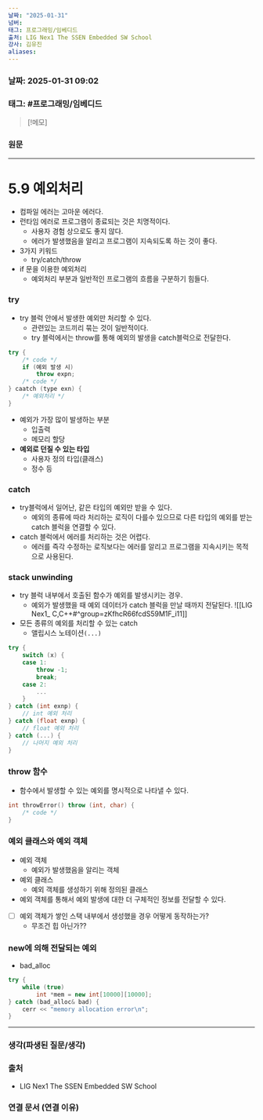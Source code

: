 ```yaml
---
날짜: "2025-01-31"
넘버: 
태그: 프로그래밍/임베디드
출처: LIG Nex1 The SSEN Embedded SW School
강사: 김유진
aliases:
---
```

### 날짜:  2025-01-31 09:02

### 태그: #프로그래밍/임베디드

>[!메모]
>

### 원문
---
# 5.9 예외처리
- 컴파일 에러는 고마운 에러다.
- 런타임 에러로 프로그램이 종료되는 것은 치명적이다.
	- 사용자 경험 상으로도 좋지 않다.
	- 에러가 발생했음을 알리고 프로그램이 지속되도록 하는 것이 좋다.
- 3가지 키워드
	- try/catch/throw
- if 문을 이용한 예외처리
	- 예외처리 부분과 일반적인 프로그램의 흐름을 구분하기 힘들다.
### try
- try 블럭 안에서 발생한 예외만 처리할 수 있다.
	- 관련있는 코드끼리 묶는 것이 일반적이다.
	- try 블럭에서는  throw를 통해 예외의 발생을 catch블럭으로 전달한다.
```C++
try {
	/* code */
	if (예외 발생 시)
		throw expn;
	/* code */	
} caatch (type exn) {
	/* 예외처리 */
}
```
- 예외가 가장 많이 발생하는 부분
	- 입출력
	- 메모리 할당
- **예외로 던질 수 있는 타입**
	- 사용자 정의 타입(클래스)
	- 정수 등
### catch
- try블럭에서 일어난, 같은 타입의 예외만 받을 수 있다.
	- 예외의 종류에 따라 처리하는 로직이 다를수 있으므로 다른 타입의 예외를 받는 catch 블럭을 연결할 수 있다. 
- catch 블럭에서 에러를 처리하는 것은 어렵다.
	- 에러를 즉각 수정하는 로직보다는 에러를 알리고 프로그램을 지속시키는 목적으로 사용된다.
### stack unwinding
- try 블럭 내부에서 호출된 함수가 예외를 발생시키는 경우.
	- 예외가 발생했을 때 예외 데이터가 catch 블럭을 만날 때까지 전달된다.
![[LIG Nex1_ C,C++#^group=zKfhcR66fcdS59M1F_i11]]
- 모든 종류의 예외를 처리할 수 있는 catch
	- 앨립시스 노테이션`(...)`
```cpp
try {
	switch (x) {
	case 1:
		throw -1;
		break;
	case 2:
		...
	}
} catch (int exnp) {
	// int 예외 처리	
} catch (float exnp) {
	// float 예외 처리
} catch (...) {
	// 나머지 예외 처리
}
```
### throw 함수
- 함수에서 발생할 수 있는 예외를 명시적으로 나타낼 수 있다.
```c++
int throwError() throw (int, char) {
	/* code */
}
```
### 예외 클래스와 예외 객체
- 예외 객체
	- 예외가 발생했음을 알리는 객체
- 예외 클래스
	- 예외 객체를 생성하기 위해 정의된 클래스
- 예외 객체를 통해서 예외 발생에 대한 더 구체적인 정보를 전달할 수 있다.
- [ ] 예외 객체가 쌓인 스택 내부에서 생성했을 경우 어떻게 동작하는가?
	- 무조건 힙 아닌가??
### new에 의해 전달되는 예외
- bad_alloc
```cpp
try {
	while (true)
		int *mem = new int[10000][10000];
} catch (bad_alloc& bad) {
	cerr << "memory allocation error\n";
}
```


---
### 생각(파생된 질문/생각)

### 출처
- LIG Nex1 The SSEN Embedded SW School

### 연결 문서 (연결 이유)
